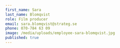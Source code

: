 ```yaml
---
first_name: Sara
last_name: Blomqvist
role: Film producer
email: sara.blomqvist@strateg.se
phone: 070-784 63 09
image: /media/uploads/employee-sara-blomqvist.jpg
published: true
---
```

